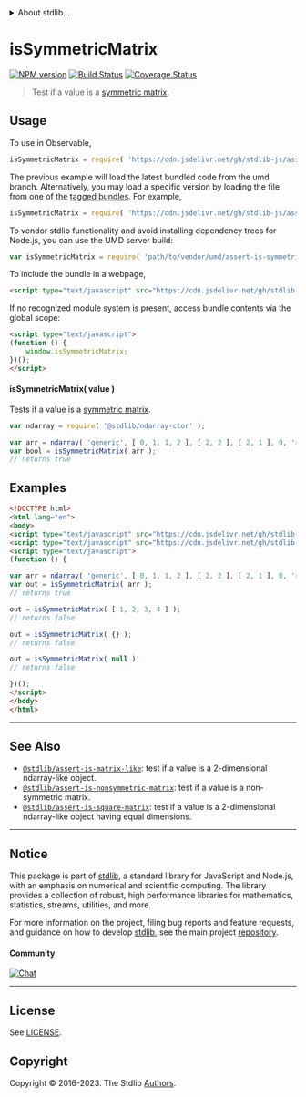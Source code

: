 <!--

@license Apache-2.0

Copyright (c) 2018 The Stdlib Authors.

Licensed under the Apache License, Version 2.0 (the "License");
you may not use this file except in compliance with the License.
You may obtain a copy of the License at

   http://www.apache.org/licenses/LICENSE-2.0

Unless required by applicable law or agreed to in writing, software
distributed under the License is distributed on an "AS IS" BASIS,
WITHOUT WARRANTIES OR CONDITIONS OF ANY KIND, either express or implied.
See the License for the specific language governing permissions and
limitations under the License.

-->


<details>
  <summary>
    About stdlib...
  </summary>
  <p>We believe in a future in which the web is a preferred environment for numerical computation. To help realize this future, we've built stdlib. stdlib is a standard library, with an emphasis on numerical and scientific computation, written in JavaScript (and C) for execution in browsers and in Node.js.</p>
  <p>The library is fully decomposable, being architected in such a way that you can swap out and mix and match APIs and functionality to cater to your exact preferences and use cases.</p>
  <p>When you use stdlib, you can be absolutely certain that you are using the most thorough, rigorous, well-written, studied, documented, tested, measured, and high-quality code out there.</p>
  <p>To join us in bringing numerical computing to the web, get started by checking us out on <a href="https://github.com/stdlib-js/stdlib">GitHub</a>, and please consider <a href="https://opencollective.com/stdlib">financially supporting stdlib</a>. We greatly appreciate your continued support!</p>
</details>

# isSymmetricMatrix

[![NPM version][npm-image]][npm-url] [![Build Status][test-image]][test-url] [![Coverage Status][coverage-image]][coverage-url] <!-- [![dependencies][dependencies-image]][dependencies-url] -->

> Test if a value is a [symmetric matrix][symmetric-matrix].



<section class="usage">

## Usage

To use in Observable,

```javascript
isSymmetricMatrix = require( 'https://cdn.jsdelivr.net/gh/stdlib-js/assert-is-symmetric-matrix@umd/browser.js' )
```
The previous example will load the latest bundled code from the umd branch. Alternatively, you may load a specific version by loading the file from one of the [tagged bundles](https://github.com/stdlib-js/assert-is-symmetric-matrix/tags). For example,

```javascript
isSymmetricMatrix = require( 'https://cdn.jsdelivr.net/gh/stdlib-js/assert-is-symmetric-matrix@v0.1.0-umd/browser.js' )
```

To vendor stdlib functionality and avoid installing dependency trees for Node.js, you can use the UMD server build:

```javascript
var isSymmetricMatrix = require( 'path/to/vendor/umd/assert-is-symmetric-matrix/index.js' )
```

To include the bundle in a webpage,

```html
<script type="text/javascript" src="https://cdn.jsdelivr.net/gh/stdlib-js/assert-is-symmetric-matrix@umd/browser.js"></script>
```

If no recognized module system is present, access bundle contents via the global scope:

```html
<script type="text/javascript">
(function () {
    window.isSymmetricMatrix;
})();
</script>
```

#### isSymmetricMatrix( value )

Tests if a value is a [symmetric matrix][symmetric-matrix].

```javascript
var ndarray = require( '@stdlib/ndarray-ctor' );

var arr = ndarray( 'generic', [ 0, 1, 1, 2 ], [ 2, 2 ], [ 2, 1 ], 0, 'row-major' );
var bool = isSymmetricMatrix( arr );
// returns true
```

</section>

<!-- /.usage -->

<section class="examples">

## Examples

<!-- eslint no-undef: "error" -->

```html
<!DOCTYPE html>
<html lang="en">
<body>
<script type="text/javascript" src="https://cdn.jsdelivr.net/gh/stdlib-js/ndarray-ctor@umd/browser.js"></script>
<script type="text/javascript" src="https://cdn.jsdelivr.net/gh/stdlib-js/assert-is-symmetric-matrix@umd/browser.js"></script>
<script type="text/javascript">
(function () {

var arr = ndarray( 'generic', [ 0, 1, 1, 2 ], [ 2, 2 ], [ 2, 1 ], 0, 'row-major' );
var out = isSymmetricMatrix( arr );
// returns true

out = isSymmetricMatrix( [ 1, 2, 3, 4 ] );
// returns false

out = isSymmetricMatrix( {} );
// returns false

out = isSymmetricMatrix( null );
// returns false

})();
</script>
</body>
</html>
```

</section>

<!-- /.examples -->

<!-- Section for related `stdlib` packages. Do not manually edit this section, as it is automatically populated. -->

<section class="related">

* * *

## See Also

-   <span class="package-name">[`@stdlib/assert-is-matrix-like`][@stdlib/assert/is-matrix-like]</span><span class="delimiter">: </span><span class="description">test if a value is a 2-dimensional ndarray-like object.</span>
-   <span class="package-name">[`@stdlib/assert-is-nonsymmetric-matrix`][@stdlib/assert/is-nonsymmetric-matrix]</span><span class="delimiter">: </span><span class="description">test if a value is a non-symmetric matrix.</span>
-   <span class="package-name">[`@stdlib/assert-is-square-matrix`][@stdlib/assert/is-square-matrix]</span><span class="delimiter">: </span><span class="description">test if a value is a 2-dimensional ndarray-like object having equal dimensions.</span>

</section>

<!-- /.related -->

<!-- Section for all links. Make sure to keep an empty line after the `section` element and another before the `/section` close. -->


<section class="main-repo" >

* * *

## Notice

This package is part of [stdlib][stdlib], a standard library for JavaScript and Node.js, with an emphasis on numerical and scientific computing. The library provides a collection of robust, high performance libraries for mathematics, statistics, streams, utilities, and more.

For more information on the project, filing bug reports and feature requests, and guidance on how to develop [stdlib][stdlib], see the main project [repository][stdlib].

#### Community

[![Chat][chat-image]][chat-url]

---

## License

See [LICENSE][stdlib-license].


## Copyright

Copyright &copy; 2016-2023. The Stdlib [Authors][stdlib-authors].

</section>

<!-- /.stdlib -->

<!-- Section for all links. Make sure to keep an empty line after the `section` element and another before the `/section` close. -->

<section class="links">

[npm-image]: http://img.shields.io/npm/v/@stdlib/assert-is-symmetric-matrix.svg
[npm-url]: https://npmjs.org/package/@stdlib/assert-is-symmetric-matrix

[test-image]: https://github.com/stdlib-js/assert-is-symmetric-matrix/actions/workflows/test.yml/badge.svg?branch=v0.1.0
[test-url]: https://github.com/stdlib-js/assert-is-symmetric-matrix/actions/workflows/test.yml?query=branch:v0.1.0

[coverage-image]: https://img.shields.io/codecov/c/github/stdlib-js/assert-is-symmetric-matrix/main.svg
[coverage-url]: https://codecov.io/github/stdlib-js/assert-is-symmetric-matrix?branch=main

<!--

[dependencies-image]: https://img.shields.io/david/stdlib-js/assert-is-symmetric-matrix.svg
[dependencies-url]: https://david-dm.org/stdlib-js/assert-is-symmetric-matrix/main

-->

[chat-image]: https://img.shields.io/gitter/room/stdlib-js/stdlib.svg
[chat-url]: https://app.gitter.im/#/room/#stdlib-js_stdlib:gitter.im

[stdlib]: https://github.com/stdlib-js/stdlib

[stdlib-authors]: https://github.com/stdlib-js/stdlib/graphs/contributors

[umd]: https://github.com/umdjs/umd
[es-module]: https://developer.mozilla.org/en-US/docs/Web/JavaScript/Guide/Modules

[deno-url]: https://github.com/stdlib-js/assert-is-symmetric-matrix/tree/deno
[umd-url]: https://github.com/stdlib-js/assert-is-symmetric-matrix/tree/umd
[esm-url]: https://github.com/stdlib-js/assert-is-symmetric-matrix/tree/esm
[branches-url]: https://github.com/stdlib-js/assert-is-symmetric-matrix/blob/main/branches.md

[stdlib-license]: https://raw.githubusercontent.com/stdlib-js/assert-is-symmetric-matrix/main/LICENSE

[symmetric-matrix]: https://en.wikipedia.org/wiki/Symmetric_matrix

<!-- <related-links> -->

[@stdlib/assert/is-matrix-like]: https://github.com/stdlib-js/assert-is-matrix-like/tree/umd

[@stdlib/assert/is-nonsymmetric-matrix]: https://github.com/stdlib-js/assert-is-nonsymmetric-matrix/tree/umd

[@stdlib/assert/is-square-matrix]: https://github.com/stdlib-js/assert-is-square-matrix/tree/umd

<!-- </related-links> -->

</section>

<!-- /.links -->
